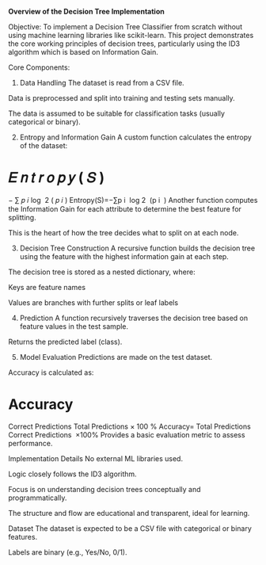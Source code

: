  **Overview of the Decision Tree Implementation**

 Objective:
To implement a Decision Tree Classifier from scratch without using machine learning libraries like scikit-learn. This project demonstrates the core working principles of decision trees, particularly using the ID3 algorithm which is based on Information Gain.

 Core Components:
1. Data Handling
The dataset is read from a CSV file.

Data is preprocessed and split into training and testing sets manually.

The data is assumed to be suitable for classification tasks (usually categorical or binary).

2. Entropy and Information Gain
A custom function calculates the entropy of the dataset:

𝐸
𝑛
𝑡
𝑟
𝑜
𝑝
𝑦
(
𝑆
)
=
−
∑
𝑝
𝑖
log
⁡
2
(
𝑝
𝑖
)
Entropy(S)=−∑p 
i
​
 log 
2
​
 (p 
i
​
 )
Another function computes the Information Gain for each attribute to determine the best feature for splitting.

This is the heart of how the tree decides what to split on at each node.

3. Decision Tree Construction
A recursive function builds the decision tree using the feature with the highest information gain at each step.

The decision tree is stored as a nested dictionary, where:

Keys are feature names

Values are branches with further splits or leaf labels

4. Prediction
A function recursively traverses the decision tree based on feature values in the test sample.

Returns the predicted label (class).

5. Model Evaluation
Predictions are made on the test dataset.

Accuracy is calculated as:

Accuracy
=
Correct Predictions
Total Predictions
×
100
%
Accuracy= 
Total Predictions
Correct Predictions
​
 ×100%
Provides a basic evaluation metric to assess performance.

 Implementation Details
No external ML libraries used.

Logic closely follows the ID3 algorithm.

Focus is on understanding decision trees conceptually and programmatically.

The structure and flow are educational and transparent, ideal for learning.

 Dataset
The dataset is expected to be a CSV file with categorical or binary features.

Labels are binary (e.g., Yes/No, 0/1).

